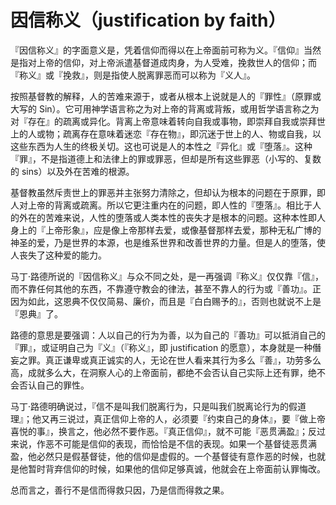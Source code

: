 # 因信称义（justification by faith）

『因信称义』的字面意义是，凭着信仰而得以在上帝面前可称为义。『信仰』当然是指对上帝的信仰，对上帝派遣基督道成肉身，为人受难，挽救世人的信仰；而『称义』或『挽救』，则是指使人脱离罪恶而可以称为『义人』。

按照基督教的解释，人的苦难来源于，或者从根本上说就是人的『罪性』（原罪或大写的 Sin）。它可用神学语言称之为对上帝的背离或背叛，或用哲学语言称之为对『存在』的疏离或异化。背离上帝意味着转向自我或事物，即崇拜自我或崇拜世上的人或物；疏离存在意味着迷恋『存在物』，即沉迷于世上的人、物或自我，以这些东西为人生的终极关切。这也可说是人的本性之『异化』或『堕落』。这种『罪』，不是指道德上和法律上的罪或罪恶，但却是所有这些罪恶（小写的、复数的 sins）以及外在苦难的根源。

基督教虽然斥责世上的罪恶并主张努力清除之，但却认为根本的问题在于原罪，即人对上帝的背离或疏离。所以它更注重内在的问题，即人性的『堕落』。相比于人的外在的苦难来说，人性的堕落或人类本性的丧失才是根本的问题。这种本性即人身上的『上帝形象』，应是像上帝那样去爱，或像基督那样去爱，那种无私广博的神圣的爱，乃是世界的本源，也是维系世界和改善世界的力量。但是人的堕落，使人丧失了这种爱的能力。

马丁·路德所说的『因信称义』与众不同之处，是一再强调『称义』仅仅靠『信』，而不靠任何其他的东西，不靠遵守教会的律法，甚至不靠人的行为或『善功』。正因为如此，这恩典不仅仅简易、廉价，而且是『白白赐予的』，否则也就说不上是『恩典』了。

路德的意思是要强调：人以自己的行为为善，以为自己的『善功』可以抵消自己的『罪』，或证明自己为『义』（『称义』，即 justification 的愿意），本身就是一种僭妄之罪。真正谦卑或真正诚实的人，无论在世人看来其行为多么『善』，功劳多么高，成就多么大，在洞察人心的上帝面前，都绝不会否认自己实际上还有罪，绝不会否认自己的罪性。

马丁·路德明确说过，『信不是叫我们脱离行为，只是叫我们脱离论行为的假道理』；他又再三说过，真正信仰上帝的人，必须要『约束自己的身体』，要『做上帝喜悦的事』，换言之，他必然不要作恶。『真正信仰』，就不可能『恶贯满盈』；反过来说，作恶不可能是信仰的表现，而恰恰是不信的表现。如果一个基督徒恶贯满盈，他必然只是假基督徒，他的信仰是虚假的。一个基督徒有意作恶的时候，也就是他暂时背弃信仰的时候，如果他的信仰足够真诚，他就会在上帝面前认罪悔改。

总而言之，善行不是信而得救只因，乃是信而得救之果。
